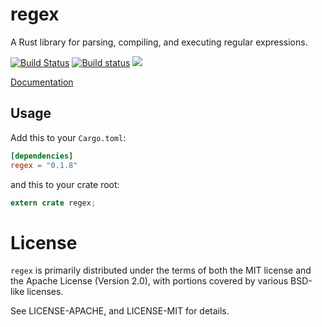 regex
=====

A Rust library for parsing, compiling, and executing regular expressions.

[![Build Status](https://travis-ci.org/rust-lang/regex.svg?branch=master)](https://travis-ci.org/rust-lang/regex)
[![Build status](https://ci.appveyor.com/api/projects/status/22g48bo866qr4u77?svg=true)](https://ci.appveyor.com/project/alexcrichton/regex)
[![](http://meritbadge.herokuapp.com/regex)](https://crates.io/crates/regex)

[Documentation](http://doc.rust-lang.org/regex)


## Usage

Add this to your `Cargo.toml`:

```toml
[dependencies]
regex = "0.1.8"
```

and this to your crate root:

```rust
extern crate regex;
```


# License

`regex` is primarily distributed under the terms of both the MIT license and
the Apache License (Version 2.0), with portions covered by various BSD-like
licenses.

See LICENSE-APACHE, and LICENSE-MIT for details.
